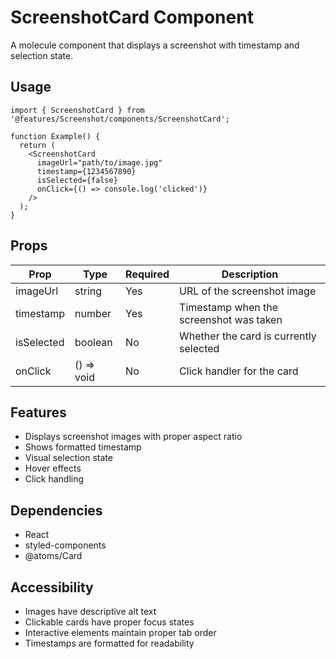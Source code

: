 # ScreenshotCard Component

A molecule component that displays a screenshot with timestamp and selection state.

## Usage

```tsx
import { ScreenshotCard } from '@features/Screenshot/components/ScreenshotCard';

function Example() {
  return (
    <ScreenshotCard
      imageUrl="path/to/image.jpg"
      timestamp={1234567890}
      isSelected={false}
      onClick={() => console.log('clicked')}
    />
  );
}
```

## Props

| Prop | Type | Required | Description |
|------|------|----------|-------------|
| imageUrl | string | Yes | URL of the screenshot image |
| timestamp | number | Yes | Timestamp when the screenshot was taken |
| isSelected | boolean | No | Whether the card is currently selected |
| onClick | () => void | No | Click handler for the card |

## Features

- Displays screenshot images with proper aspect ratio
- Shows formatted timestamp
- Visual selection state
- Hover effects
- Click handling

## Dependencies

- React
- styled-components
- @atoms/Card

## Accessibility

- Images have descriptive alt text
- Clickable cards have proper focus states
- Interactive elements maintain proper tab order
- Timestamps are formatted for readability
